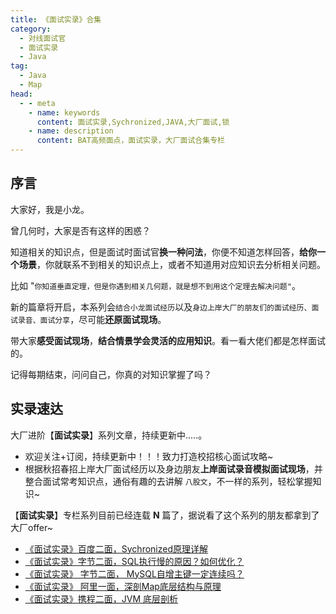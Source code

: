 ```yaml
---
title: 《面试实录》合集
category: 
  - 对线面试官
  - 面试实录
  - Java
tag:
  - Java
  - Map
head:
  - - meta
    - name: keywords
      content: 面试实录,Sychronized,JAVA,大厂面试,锁
    - name: description
      content: BAT高频面点，面试实录，大厂面试合集专栏
---
```

## 序言

大家好，我是小龙。

曾几何时，大家是否有这样的困惑？

知道相关的知识点，但是面试时面试官**换一种问法**，你便不知道怎样回答，**给你一个场景**，你就联系不到相关的知识点上，或者不知道用对应知识去分析相关问题。

比如 "`你知道垂直定理，但是你遇到相关几何题，就是想不到用这个定理去解决问题"`。

新的篇章将开启，本系列会`结合小龙面试经历`以及`身边上岸大厂的朋友们的面试经历、面试录音、面试分享`，尽可能**还原面试现场**。

带大家**感受面试现场**，**结合情景学会灵活的应用知识**。看一看大佬们都是怎样面试的。

记得每期结束，问问自己，你真的对知识掌握了吗？

## 实录速达

大厂进阶【**面试实录**】系列文章，持续更新中.....。

- 欢迎关注+订阅，持续更新中！！！致力打造校招核心面试攻略~
- 根据秋招春招上岸大厂面试经历以及身边朋友**上岸面试录音模拟面试现场**，并整合面试常考知识点，通俗有趣的去讲解 `八股文`，不一样的系列，轻松掌握知识~

【**面试实录**】专栏系列目前已经连载 **N** 篇了，据说看了这个系列的朋友都拿到了大厂offer~

- [《面试实录》百度二面，Sychronized原理详解](./1)
- [《面试实录》字节二面，SQL执行慢的原因？如何优化？](./2)
- [《面试实录》 字节二面， MySQL自增主键一定连续吗？](./3)
- [《面试实录》 阿里一面，深剖Map底层结构与原理](./4)
- [《面试实录》携程二面，JVM 底层剖析](./5)